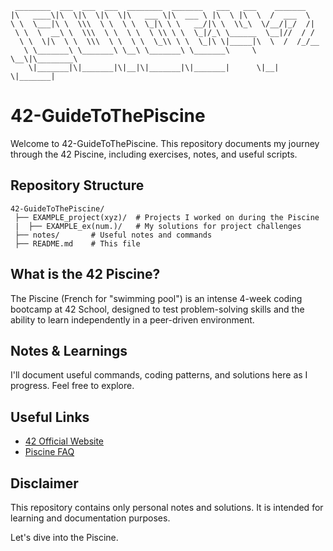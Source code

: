 ```
 ________  ___  ___  ___  ________  _______   ___   ___    _______     
|\   ____\|\  \|\  \|\  \|\   ___ \|\  ___ \ |\  \ |\  \  /  ___  \    
\ \  \___|\ \  \\\  \ \  \ \  \_|\ \ \   __/|\ \  \\_\  \/__/|_/  /|   
 \ \  \  __\ \  \\\  \ \  \ \  \ \\ \ \  \_|/_\ \______  \__|//  / /   
  \ \  \|\  \ \  \\\  \ \  \ \  \_\\ \ \  \_|\ \|_____|\  \  /  /_/__  
   \ \_______\ \_______\ \__\ \_______\ \_______\     \ \__\|\________\
    \|_______|\|_______|\|__|\|_______|\|_______|      \|__| \|_______|
```
# 42-GuideToThePiscine

Welcome to 42-GuideToThePiscine. This repository documents my journey through the 42 Piscine, including exercises, notes, and useful scripts.

## Repository Structure
```
42-GuideToThePiscine/
 ├── EXAMPLE_project(xyz)/  # Projects I worked on during the Piscine
 |  ├── EXAMPLE_ex(num.)/   # My solutions for project challenges 
 ├── notes/       # Useful notes and commands
 ├── README.md    # This file
```

## What is the 42 Piscine?
The Piscine (French for "swimming pool") is an intense 4-week coding bootcamp at 42 School, designed to test problem-solving skills and the ability to learn independently in a peer-driven environment.

## Notes & Learnings
I'll document useful commands, coding patterns, and solutions here as I progress. Feel free to explore.

## Useful Links
- [42 Official Website](https://42wolfsburg.de/)
- [Piscine FAQ](https://42.fr/en/faq/)

## Disclaimer
This repository contains only personal notes and solutions. It is intended for learning and documentation purposes.

Let's dive into the Piscine.


